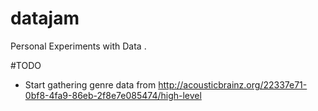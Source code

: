 # datajam
Personal Experiments with Data . 


#TODO

- Start gathering genre data from http://acousticbrainz.org/22337e71-0bf8-4fa9-86eb-2f8e7e085474/high-level
